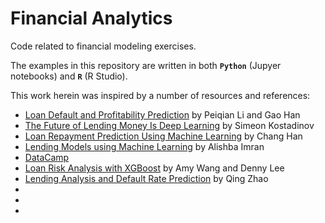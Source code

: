# Financial Analytics
Code related to financial modeling exercises.

The examples in this repository are written in both <b>`Python`</b> (Jupyer notebooks) and <b>`R`</b> (R Studio).

This work herein was inspired by a number of resources and references:
* [Loan Default and Profitability Prediction](http://cs229.stanford.edu/proj2018/report/69.pdf) by Peiqian Li and Gao Han
* [The Future of Lending Money Is Deep Learning](https://towardsdatascience.com/the-future-of-lending-money-is-deep-learning-61a9e21cf179) by Simeon Kostadinov
* [Loan Repayment Prediction Using Machine Learning](https://escholarship.org/uc/item/9cc4t85b) by Chang Han
* [Lending Models using Machine Learning](https://medium.com/analytics-vidhya/lending-models-using-machine-learning-d59d57f28ad7) by Alishba Imran
* [DataCamp](https://www.datacamp.com/community/tutorials)
* [Loan Risk Analysis with XGBoost](https://databricks.com/blog/2018/08/09/loan-risk-analysis-with-xgboost-and-databricks-runtime-for-machine-learning.html) by Amy Wang and Denny Lee
* [Lending Analysis and Default Rate Prediction](https://canvas.harvard.edu/courses/12656/files/2822174/download?verifier=cwyLD199GhxwqW1TKTESsPVfaaNJWX0lqZBDfSns&wrap=1) by Qing Zhao
* []()
* []()
* []()
